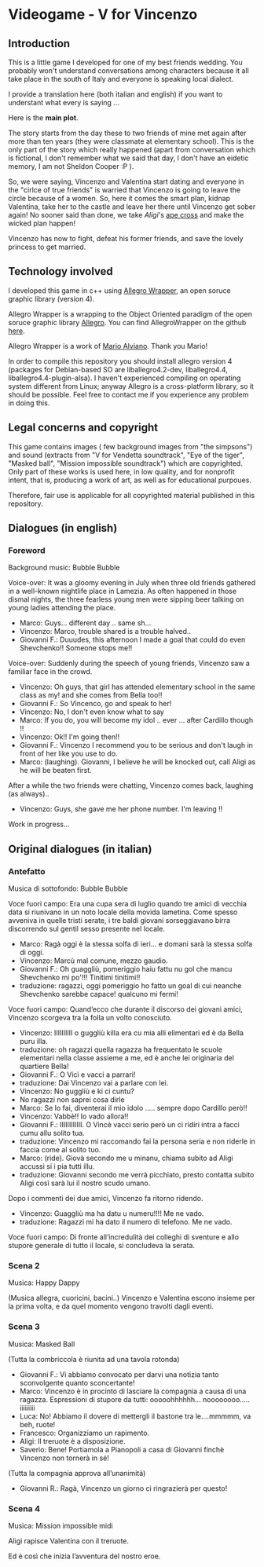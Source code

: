 # Videogame - V for Vincenzo

## Introduction

This is a little game I developed for one of my best friends wedding. You probably won't understand conversations among
characters because it all take place in the south of Italy and everyone is speaking local dialect.

I provide a translation here (both italian and english) if you want to understant what every is saying ... 

Here is the **main plot**.

The story starts from the day these to two friends of mine met again after more than ten years (they were classmate at elementary school). This is the only part of the story which really happened (apart from conversation which is fictional, I don't remember what we said that day, I don't have an eidetic memory, I am not Sheldon Cooper :P ).

So, we were saying, Vincenzo and Valentina start dating and everyone in the "cirlce of true friends" is warried that Vincenzo is going to leave the circle because of a women. So, here it comes the smart plan, kidnap Valentina, take her to the castle and leave her there until Vincenzo get sober again!
No sooner said than done, we take _Aligi_'s [ape cross](http://en.wikipedia.org/wiki/Piaggio_Ape) and make the wicked plan happen!

Vincenzo has now to fight, defeat his former friends, and save the lovely princess to get married.

## Technology involved

I developed this game in c++ using [Allegro Wrapper](http://alviano.net/2013/05/14/allegro-wrapper/), an open soruce graphic library (version 4).

Allegro Wrapper is a wrapping to the Object Oriented paradigm of the open soruce graphic library [Allegro](https://www.allegro.cc/). You can find AllegroWrapper on the github [here](https://github.com/alviano/AllegroWrapper).

Allegro Wrapper is a work of [Mario Alviano](http://alviano.net/about/). Thank you Mario!

In order to compile this repository you should install allegro version 4 (packages for Debian-based SO are
liballegro4.2-dev, liballegro4.4, liballegro4.4-plugin-alsa). I haven't experienced compiling on operating system different from Linux; anyway Allegro is a cross-platform library, so it should be possible.
Feel free to contact me if you experience any problem in doing this.


## Legal concerns and copyright

This game contains images ( few background images from "the simpsons") and sound (extracts from "V for Vendetta soundtrack", "Eye of the tiger", "Masked ball", "Mission impossible soundtrack") which are copyrighted. Only part of these works is used here, in low quality, and for nonprofit intent, that is, producing a work of art, as well as for educational purpoues.

Therefore, fair use is applicable for all copyrighted material published in this repository.


## Dialogues (in english)


### Foreword

Background music: Bubble Bubble

Voice-over: It was a gloomy evening in July when three old friends gathered in a well-known nightlife place in Lamezia. As often happened in those dismal nights, the three fearless young men were sipping beer talking on young ladies  attending the place.

- Marco: Guys... different day .. same sh...
- Vincenzo: Marco, trouble shared is a trouble halved..
- Giovanni F.: Duuudes, this afternoon I made a goal that could do even Shevchenko!! Someone stops me!!

Voice-over: Suddenly during the speech of young friends, Vincenzo saw a familiar face in the crowd.

 - Vincenzo: Oh guys, that girl has attended elementary school in the same class as my! and she comes from Bella too!!
 - Giovanni F.: So Vincenco, go and speak to her!
 - Vincenzo: No, I don't even know what to say
 - Marco: If you do, you will become my idol .. ever ... after Cardillo though !!
 - Vincenzo: Ok!! I'm going then!!
 - Giovanni F.: Vincenzo I recommend you to be serious and don't laugh in front of her like you use to do.
 - Marco: (laughing). Giovanni, I believe he will be knocked out, call Aligi as he will be beaten first.

After a while the two friends were chatting, Vincenzo comes back, laughing (as always)..

 - Vincenzo: Guys, she gave me her phone number. I'm leaving !!

Work in progress...

## Original dialogues (in italian)


### Antefatto

Musica di sottofondo: Bubble Bubble

Voce fuori campo: Era una cupa sera di luglio quando tre amici di vecchia data si riunivano in un noto locale della movida lametina. Come spesso avveniva in quelle tristi serate, i tre baldi giovani sorseggiavano birra discorrendo sul gentil sesso presente nel locale.

- Marco: Ragà oggi è la stessa solfa di ieri... e domani sarà la stessa solfa di oggi.
- Vincenzo: Marcù mal comune, mezzo gaudio.
- Giovanni F.: Oh guaggliù, pomeriggio haiu fattu nu gol che mancu Shevchenko mi po'!!! Tinitimi tinitimi!! 
 - traduzione: ragazzi, oggi pomeriggio ho fatto un goal di cui neanche Shevchenko sarebbe capace! qualcuno mi fermi!

Voce fuori campo: Quand’ecco che durante il discorso dei giovani amici, Vincenzo scorgeva tra la folla un volto conosciuto.

 - Vincenzo: IIIIIIIIII o guggliù killa era cu mia alli elimentari ed è da Bella puru illa.
  - traduzione: oh ragazzi quella ragazza ha frequentato le scuole elementari nella classe assieme a me, ed è anche lei originaria del quartiere Bella!
 - Giovanni F.: O Vicì e vacci a parrari!
  - traduzione: Dai Vincenzo vai a parlare con lei.
 - Vincenzo: No guggliù e ki ci cuntu?
  - No ragazzi non saprei cosa dirle 
 - Marco: Se lo fai, diventerai il mio idolo ….. sempre dopo Cardillo però!!
 - Vincenzo: Vabbè!! Io vado allora!!
 - Giovanni F.: IIIIIIIIIIII. O Vincè vacci serio però un ci ridiri intra a facci cumu allu solito tua.
  - traduzione: Vincenzo mi raccomando fai la persona seria e non riderle in faccia come al solito tuo.
 - Marco: (ride). Giovà secondo me u minanu, chiama subito ad Aligi accussì si i pia tutti illu.
  -  traduzione: Giovanni secondo me verrà picchiato, presto contatta subito Aligi così sarà lui il nostro scudo umano.

Dopo i commenti dei due amici, Vincenzo fa ritorno ridendo.

 - Vincenzo: Guaggliù ma ha datu u numeru!!!! Me ne vado.
  - traduzione: Ragazzi mi ha dato il numero di telefono. Me ne vado.

Voce fuori campo: Di fronte all’incredulità dei colleghi di sventure e allo stupore generale di tutto il locale, si concludeva la serata.

### Scena 2

Musica: Happy Dappy

(Musica allegra, cuoricini, bacini..)
Vincenzo e Valentina escono insieme per la prima volta, e da quel momento vengono travolti dagli eventi.

### Scena 3

Musica: Masked Ball

(Tutta la combriccola è riunita ad una tavola rotonda)

 - Giovanni F.: Vi abbiamo convocato per darvi una notizia tanto sconvolgente quanto sconcertante!
 - Marco: Vincenzo è in procinto di lasciare la compagnia a causa di una ragazza.
Espressioni di stupore da tutti: ooooohhhhhh... noooooooo..... iiiiiiiii
 - Luca: No! Abbiamo il dovere di mettergli il bastone tra le....mmmmm, va beh, ruote!
 - Francesco: Organizziamo un rapimento. 
 - Aligi: Il treruote è a disposizione.
 - Saverio: Bene! Portiamola a Pianopoli a casa di Giovanni finchè Vincenzo non tornerà in sé!

(Tutta la compagnia approva all’unanimità)

 - Giovanni R.: Ragà, Vincenzo un giorno ci ringrazierà per questo!

### Scena 4

Musica: Mission impossible midi

Aligi rapisce Valentina con il treruote.

Ed è così che inizia l’avventura del nostro eroe.
